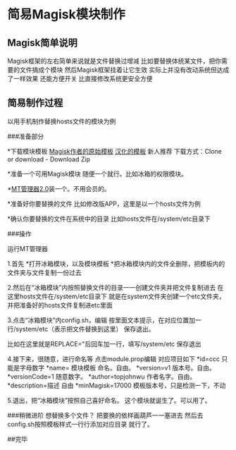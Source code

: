 # 简易Magisk模块制作

## Magisk简单说明

Magisk框架的左右简单来说就是文件替换过增减
比如要替换体统某文件，把你需要的文件搞成个模块
然后Magisk框架挂着让它生效
实际上并没有改动系统但达成了一样效果
还能方便开关
比直接修改系统更安全方便

## 简易制作过程

以用手机制作替换hosts文件的模块为例

###准备部分

*下载模块模板
  [Magisk作者的原始模板](https://github.com/topjohnwu/magisk-module-template)
  [汉化的模板](https://github.com/Magisk-Modules-Repo-CN/magisk-module-template) 新人推荐
  下载方式：Clone or download - Download Zip
  
*准备一个可用Magisk模块
  随便一个就行。比如冰箱的权限模块。

*[MT管理器2.0](https://www.coolapk.com/apk/bin.mt.plus)装一个。不用会员的。

*准备好你要替换的文件
  比如修改版APP，这里是以一个hosts文件为例
 
 *确认你要替换的文件在系统中的目录
   比如hosts文件在/system/etc目录下
   
###操作

运行MT管理器

1.首先
  *打开冰箱模块，以及模块模板
  *把冰箱模块内的文件全删除，把模板内的文件夹与文件复制一份过去

2.然后在“冰箱模块”内按照替换文件的目录一一创建文件夹并把文件复制进去
   在这里hosts文件在/system/etc目录下
   就是在system文件夹创建一个etc文件夹，并把准备好的hosts文件复制进etc里面
   
3.点击“冰箱模块”内config.sh，编辑
  按里面文本提示，在对应位置加一行/system/etc（表示把文件替换到这里）
  保存退出。
  
  比如在这里就是REPLACE="后回车加一行，填写/system/etc
  保存退出
  
4.接下来，很随意，进行命名等
  点击module.prop编辑
  对应项目如下
  *id=ccc             只能是字母数字
  *name=              模块模板 命名。自由。
  *version=v1         版本号。自由。
  *versionCode=1      随意数字。
  *author=topjohnwu   作者名字。自由。
  *description=描述   自由
  *minMagisk=17000    模板版本号，只是检测一下，不动
  
5.退出，把“冰箱模块”按照自己喜好命名。
  这个模块就诞生了。可以用了。

###稍微进阶
   想替换多个文件？
   把要换的依样画葫芦一一塞进去
   然后去config.sh按照模板样式一行行添加对应目录
   就行了。

##完毕
